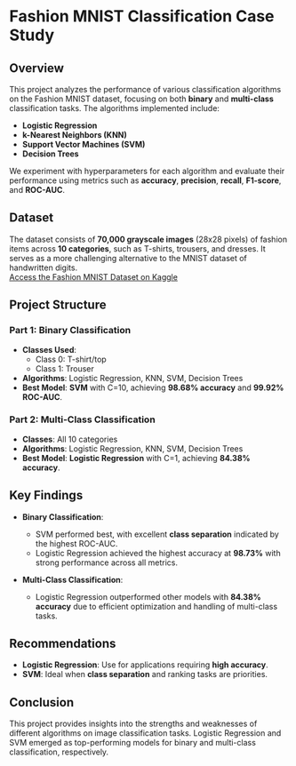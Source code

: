 # Fashion MNIST Classification Case Study

## Overview
This project analyzes the performance of various classification algorithms on the Fashion MNIST dataset, focusing on both **binary** and **multi-class** classification tasks. The algorithms implemented include:

- **Logistic Regression**
- **k-Nearest Neighbors (KNN)**
- **Support Vector Machines (SVM)**
- **Decision Trees**

We experiment with hyperparameters for each algorithm and evaluate their performance using metrics such as **accuracy**, **precision**, **recall**, **F1-score**, and **ROC-AUC**.

## Dataset
The dataset consists of **70,000 grayscale images** (28x28 pixels) of fashion items across **10 categories**, such as T-shirts, trousers, and dresses. It serves as a more challenging alternative to the MNIST dataset of handwritten digits.  
[Access the Fashion MNIST Dataset on Kaggle](https://www.kaggle.com/datasets/zalando-research/fashionmnist)

## Project Structure

### Part 1: Binary Classification
- **Classes Used**: 
  - Class 0: T-shirt/top
  - Class 1: Trouser
- **Algorithms**: Logistic Regression, KNN, SVM, Decision Trees  
- **Best Model**: **SVM** with C=10, achieving **98.68% accuracy** and **99.92% ROC-AUC**.

### Part 2: Multi-Class Classification
- **Classes**: All 10 categories  
- **Algorithms**: Logistic Regression, KNN, SVM, Decision Trees  
- **Best Model**: **Logistic Regression** with C=1, achieving **84.38% accuracy**.

## Key Findings
- **Binary Classification**:  
  - SVM performed best, with excellent **class separation** indicated by the highest ROC-AUC.
  - Logistic Regression achieved the highest accuracy at **98.73%** with strong performance across all metrics.
  
- **Multi-Class Classification**:  
  - Logistic Regression outperformed other models with **84.38% accuracy** due to efficient optimization and handling of multi-class tasks.

## Recommendations
- **Logistic Regression**: Use for applications requiring **high accuracy**.
- **SVM**: Ideal when **class separation** and ranking tasks are priorities.

## Conclusion
This project provides insights into the strengths and weaknesses of different algorithms on image classification tasks. Logistic Regression and SVM emerged as top-performing models for binary and multi-class classification, respectively.

